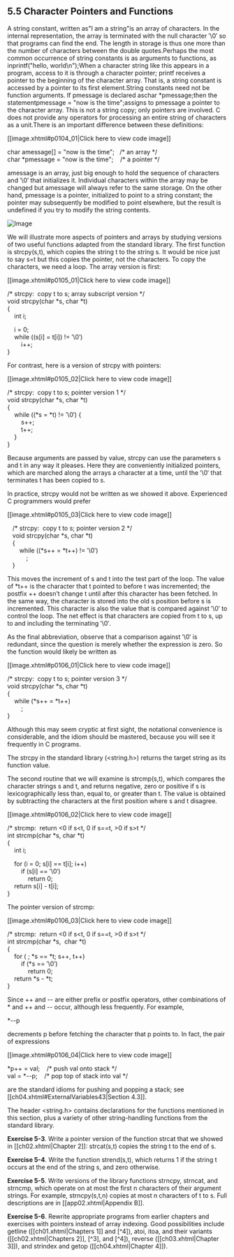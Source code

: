 ## 5.5 Character Pointers and Functions

A string constant, written as"I am a string"is an array of characters. In the internal representation, the array is terminated with the null character ′\0′ so that programs can find the end. The length in storage is thus one more than the number of characters between the double quotes.Perhaps the most common occurrence of string constants is as arguments to functions, as inprintf("hello, world\n");When a character string like this appears in a program, access to it is through a character pointer; printf receives a pointer to the beginning of the character array. That is, a string constant is accessed by a pointer to its first element.String constants need not be function arguments. If pmessage is declared aschar *pmessage;then the statementpmessage = "now is the time";assigns to pmessage a pointer to the character array. This is not a string copy; only pointers are involved. C does not provide any operators for processing an entire string of characters as a unit.There is an important difference between these definitions:

[[image.xhtml#p0104_01|Click here to view code image]]

char amessage\[\] = "now is the time";   /\* an array \*/  
char \*pmessage = "now is the time";    /\* a pointer \*/

amessage is an array, just big enough to hold the sequence of characters and ′\\0′ that initializes it. Individual characters within the array may be changed but amessage will always refer to the same storage. On the other hand, pmessage is a pointer, initialized to point to a string constant; the pointer may subsequently be modified to point elsewhere, but the result is undefined if you try to modify the string contents.

![Image](/C%20Programming%20Language,%202nd%20Edition%20(Brian%20W.%20Kernighan,%20Dennis%20M.%20Ritchie)%20(Z-Library)/images/104fig01.jpg)

We will illustrate more aspects of pointers and arrays by studying versions of two useful functions adapted from the standard library. The first function is strcpy(s,t), which copies the string t to the string s. It would be nice just to say s=t but this copies the pointer, not the characters. To copy the characters, we need a loop. The array version is first:  
  

[[image.xhtml#p0105_01|Click here to view code image]]

/\* strcpy:  copy t to s; array subscript version \*/  
void strcpy(char \*s, char \*t)  
{  
    int i;  
  
    i = 0;  
    while ((s\[i\] = t\[i\]) != ′\\0′)  
        i++;  
}

For contrast, here is a version of strcpy with pointers:

[[image.xhtml#p0105_02|Click here to view code image]]

/\* strcpy:  copy t to s; pointer version 1 \*/  
void strcpy(char \*s, char \*t)  
{  
    while ((\*s = \*t) != ′\\0′) {  
        s++;  
        t++;  
    }  
}

Because arguments are passed by value, strcpy can use the parameters s and t in any way it pleases. Here they are conveniently initialized pointers, which are marched along the arrays a character at a time, until the ′\\0′ that terminates t has been copied to s.

In practice, strcpy would not be written as we showed it above. Experienced C programmers would prefer

[[image.xhtml#p0105_03|Click here to view code image]]

   /\* strcpy:  copy t to s; pointer version 2 \*/  
   void strcpy(char \*s, char \*t)  
   {  
       while ((\*s++ = \*t++) != ′\\0′)  
           ;  
   }

This moves the increment of s and t into the test part of the loop. The value of \*t++ is the character that t pointed to before t was incremented; the postfix ++ doesn’t change t until after this character has been fetched. In the same way, the character is stored into the old s position before s is incremented. This character is also the value that is compared against ′\\0′ to control the loop. The net effect is that characters are copied from t to s, up to and including the terminating ′\\0′.

As the final abbreviation, observe that a comparison against ′\\0′ is redundant, since the question is merely whether the expression is zero. So the function would likely be written as

[[image.xhtml#p0106_01|Click here to view code image]]

/\* strcpy:  copy t to s; pointer version 3 \*/  
void strcpy(char \*s, char \*t)  
{  
    while (\*s++ = \*t++)  
        ;  
}

Although this may seem cryptic at first sight, the notational convenience is considerable, and the idiom should be mastered, because you will see it frequently in C programs.

The strcpy in the standard library (<string.h>) returns the target string as its function value.

The second routine that we will examine is strcmp(s,t), which compares the character strings s and t, and returns negative, zero or positive if s is lexicographically less than, equal to, or greater than t. The value is obtained by subtracting the characters at the first position where s and t disagree.

[[image.xhtml#p0106_02|Click here to view code image]]

/\* strcmp:  return <0 if s<t, 0 if s==t, >0 if s>t \*/  
int strcmp(char \*s, char \*t)  
{  
    int i;  
  
    for (i = 0; s\[i\] == t\[i\]; i++)  
        if (s\[i\] == ′\\0′)  
            return 0;  
    return s\[i\] - t\[i\];  
}

The pointer version of strcmp:

[[image.xhtml#p0106_03|Click here to view code image]]

/\* strcmp:  return <0 if s<t, 0 if s==t, >0 if s>t \*/  
int strcmp(char \*s,  char \*t)  
{  
    for ( ; \*s == \*t; s++, t++)  
        if (\*s == ′\\0′)  
            return 0;  
    return \*s - \*t;  
}

Since ++ and \-- are either prefix or postfix operators, other combinations of \* and ++ and \-- occur, although less frequently. For example,

\*\--p

decrements p before fetching the character that p points to. In fact, the pair of expressions

[[image.xhtml#p0106_04|Click here to view code image]]

\*p++ = val;    /\* push val onto stack \*/  
val = \*\--p;    /\* pop top of stack into val \*/

are the standard idioms for pushing and popping a stack; see [[ch04.xhtml#ExternalVariables43|Section 4.3]].

The header <string.h> contains declarations for the functions mentioned in this section, plus a variety of other string-handling functions from the standard library.

**Exercise 5-3**. Write a pointer version of the function strcat that we showed in [[ch02.xhtml|Chapter 2]]: strcat(s,t) copies the string t to the end of s.

**Exercise 5-4**. Write the function strend(s,t), which returns 1 if the string t occurs at the end of the string s, and zero otherwise.

**Exercise 5-5**. Write versions of the library functions strncpy, strncat, and strncmp, which operate on at most the first n characters of their argument strings. For example, strncpy(s,t,n) copies at most n characters of t to s. Full descriptions are in [[app02.xhtml|Appendix B]].

**Exercise 5-6**. Rewrite appropriate programs from earlier chapters and exercises with pointers instead of array indexing. Good possibilities include getline ([[ch01.xhtml|Chapters 1]] and [^4]), atoi, itoa, and their variants ([[ch02.xhtml|Chapters 2]], [^3], and [^4]), reverse ([[ch03.xhtml|Chapter 3]]), and strindex and getop ([[ch04.xhtml|Chapter 4]]).

